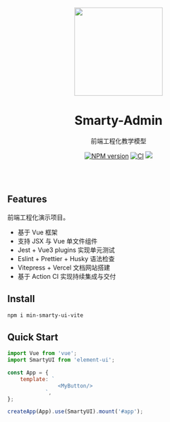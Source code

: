 <br>

<p align="center">
<img src="https://github.com/smarty-team/smarty-admin/blob/main/assets/logo.jpeg" style="width:200px;" />
</p>

<h1 align="center">Smarty-Admin</h1>

<p align="center">
前端工程化教学模型
</p>

<p align="center">
    <a href="https://www.npmjs.com/package/min-smarty-ui-vite"><img src="https://img.shields.io/npm/v/min-smarty-ui-vite?color=c95f8b&amp;label=NPM" alt="NPM version"></a>
    <a href="https://github.com/xp2000926/smarty-ui-vite/actions/workflows/main.yml"><img src="https://github.com/xp2000926/smarty-ui-vite/actions/workflows/main.yml/badge.svg?branch=main" alt="CI" style="max-width: 100%;"></a>
      <img src="https://img.shields.io/github/license/xp2000926/smarty-ui-vite">
</p>

<br>
<br>

## Features

前端工程化演示项目。

- 基于 Vue 框架
- 支持 JSX 与 Vue 单文件组件
- Jest + Vue3 plugins 实现单元测试
- Eslint + Prettier + Husky 语法检查
- Vitepress + Vercel 文档网站搭建
- 基于 Action CI 实现持续集成与交付

## Install

```bash
npm i min-smarty-ui-vite
```

## Quick Start

```js
import Vue from 'vue';
import SmartyUI from 'element-ui';

const App = {
	template: `
                <MyButton/>
            `,
};

createApp(App).use(SmartyUI).mount('#app');
```
